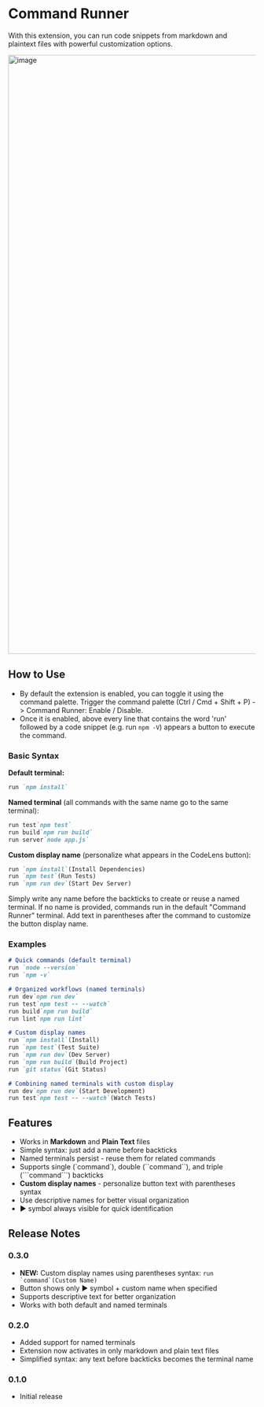 # Command Runner

With this extension, you can run code snippets from markdown and plaintext files with powerful customization options.

<img width="1218" alt="image" src="https://github.com/user-attachments/assets/8f9484fa-723d-4de9-ab7f-513e392f1822" />


## How to Use

- By default the extension is enabled, you can toggle it using the command palette. Trigger the command palette (Ctrl / Cmd + Shift + P) -> Command Runner: Enable / Disable.
- Once it is enabled, above every line that contains the word 'run' followed by a code snippet (e.g. run ````npm -V````) appears a button to execute the command.

### Basic Syntax

**Default terminal:**
````markdown
run `npm install`
````

**Named terminal** (all commands with the same name go to the same terminal):
````markdown
run test`npm test`
run build`npm run build`
run server`node app.js`
````

**Custom display name** (personalize what appears in the CodeLens button):
````markdown
run `npm install`(Install Dependencies)
run `npm test`(Run Tests)
run `npm run dev`(Start Dev Server)
````

Simply write any name before the backticks to create or reuse a named terminal. If no name is provided, commands run in the default "Command Runner" terminal. Add text in parentheses after the command to customize the button display name.

### Examples

````markdown
# Quick commands (default terminal)
run `node --version`
run `npm -v`

# Organized workflows (named terminals)
run dev`npm run dev`
run test`npm test -- --watch`
run build`npm run build`
run lint`npm run lint`

# Custom display names
run `npm install`(Install)
run `npm test`(Test Suite)
run `npm run dev`(Dev Server)
run `npm run build`(Build Project)
run `git status`(Git Status)

# Combining named terminals with custom display
run dev`npm run dev`(Start Development)
run test`npm test -- --watch`(Watch Tests)
````

## Features

- Works in **Markdown** and **Plain Text** files
- Simple syntax: just add a name before backticks
- Named terminals persist - reuse them for related commands
- Supports single (\`command\`), double (\``command``), and triple (\```command```) backticks
- **Custom display names** - personalize button text with parentheses syntax
- Use descriptive names for better visual organization
- ▶︎ symbol always visible for quick identification

## Release Notes

### 0.3.0

- **NEW:** Custom display names using parentheses syntax: ````run `command`(Custom Name)````
- Button shows only ▶︎ symbol + custom name when specified
- Supports descriptive text for better organization
- Works with both default and named terminals

### 0.2.0

- Added support for named terminals
- Extension now activates in only markdown and plain text files
- Simplified syntax: any text before backticks becomes the terminal name

### 0.1.0

- Initial release
